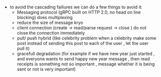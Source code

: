 - to avoid the cascading failiures we can do a few things to avoid it:
    - Messaging protocol (gRPC built on HTTP 2.0, no head on line blocking) does multiplexing
    - reduce the size of message kryo
    - client connection (create -> read/parse request -> close ) do not close the connection immediately
    - pull/ push hybrid (like celebrity problem when a celebrity make some post instead of sending this post to each of the user , let the user pull it)
    - gracefull degradation (for example if we have new year just started , and everyone wants to send happy new year message , then read receipts is something not so important , message whether it is being sent or not is very important) 
